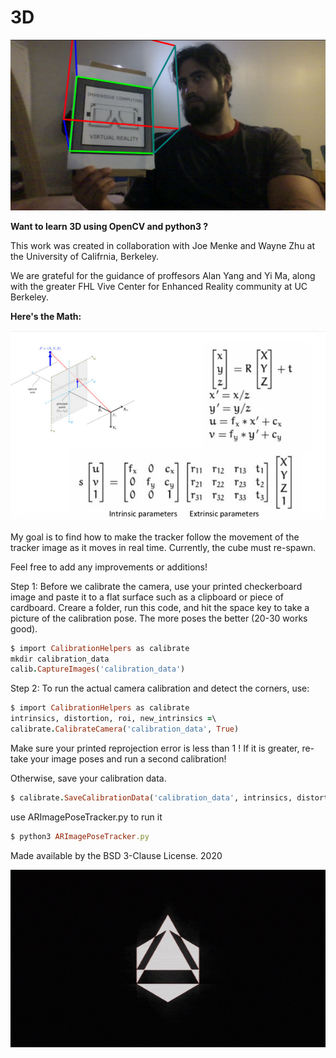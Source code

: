 # 3D

![](3DCube.png)

**Want to learn 3D using OpenCV and python3 ?**

This work was created in collaboration with Joe Menke and Wayne Zhu at the University of Califrnia, Berkeley.

We are grateful for the guidance of proffesors Alan Yang and Yi Ma, along with the greater FHL Vive Center for Enhanced Reality community at UC Berkeley.

**Here's the Math:**

![](image2%20(1).png)

My goal is to find how to make the tracker follow the movement of the tracker image as it moves in real time. Currently, the cube must re-spawn. 

Feel free to add any improvements or additions!

Step 1:
Before we calibrate the camera, use your printed checkerboard image and paste it to a flat surface such as a clipboard or piece of cardboard. Creare a folder, run this code, and hit the space key to take a picture of the calibration pose. The more poses the better (20-30 works good).

``` ruby
$ import CalibrationHelpers as calibrate
mkdir calibration_data
calib.CaptureImages('calibration_data')
```

Step 2: To run the actual camera calibration and detect the corners, use:

``` ruby
$ import CalibrationHelpers as calibrate
intrinsics, distortion, roi, new_intrinsics =\
calibrate.CalibrateCamera('calibration_data', True)
```
Make sure your printed reprojection error is less than 1 ! If it is greater, re-take your image poses and run a second calibration!

Otherwise, save your calibration data.

``` ruby
$ calibrate.SaveCalibrationData('calibration_data', intrinsics, distortion, new_intrinsics, roi)
```

use ARImagePoseTracker.py to run it
``` ruby
$ python3 ARImagePoseTracker.py
```


Made available by the BSD 3-Clause License. 2020

![](omni_logo.gif)
